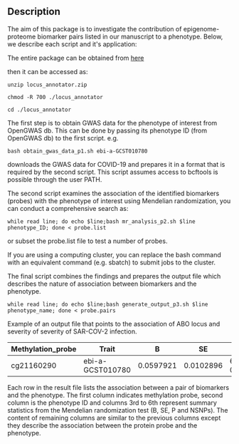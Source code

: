 ## Description
The aim of this package is to investigate the contribution of epigenome-proteome biomarker pairs listed in our manuscript to a phenotype. Below, we describe each script and it's application:

The entire package can be obtained from [here](https://zenodo.org/record/5979701)

then it can be accessed as:
```
unzip locus_annotator.zip

chmod -R 700 ./locus_annotator

cd ./locus_annotator
```
The first step is to obtain GWAS data for the phenotype of interest from OpenGWAS db. This can be done by passing its phenotype ID (from OpenGWAS db) to the first script. e.g.
```
bash obtain_gwas_data_p1.sh ebi-a-GCST010780
```
downloads the GWAS data for COVID-19 and prepares it in a format that is required by the second script. This script assumes access to bcftools is possible through the user PATH.

The second script examines the association of the identified biomarkers (probes) with the phenotype of interest using Mendelian randomization, you can conduct a comprehensive search as:

```
while read line; do echo $line;bash mr_analysis_p2.sh $line phenotype_ID; done < probe.list
```
or subset the probe.list file to test a number of probes.

If you are using a computing cluster, you can replace the bash command with an equivalent command (e.g. sbatch) to submit jobs to the cluster.


The final script combines the findings and prepares the output file which describes the nature of association between biomarkers and the phenotype. 

```
while read line; do echo $line;bash generate_output_p3.sh $line phenotype_name; done < probe.pairs
```
Example of an output file that points to the association of ABO locus and severity of severity of SAR-COV-2 infection.

|Methylation_probe|Trait           |B        |SE       |P       |NSNP|Protein_probe|Trait           |B       |SE        |P       |NSNP|
|-----------------|----------------|---------|---------|--------|----|-------------|----------------|--------|----------|--------|----|
|cg21160290       |ebi-a-GCST010780|0.0597921|0.0102896|6.21E-09|7   |ABO.9253.52.3|ebi-a-GCST010780|0.064296|0.00986188|7.05E-11|23  |

Each row in the result file lists the association between a pair of biomarkers and the phenotype. The first column indicates methylation probe, second column is the phenotype ID and columns 3rd to 6th represent summary statistics from the Mendelian randomization test (B, SE, P and NSNPs). The content of remaining columns are similar to the previous columns except they describe the association between the protein probe and the phenotype.
